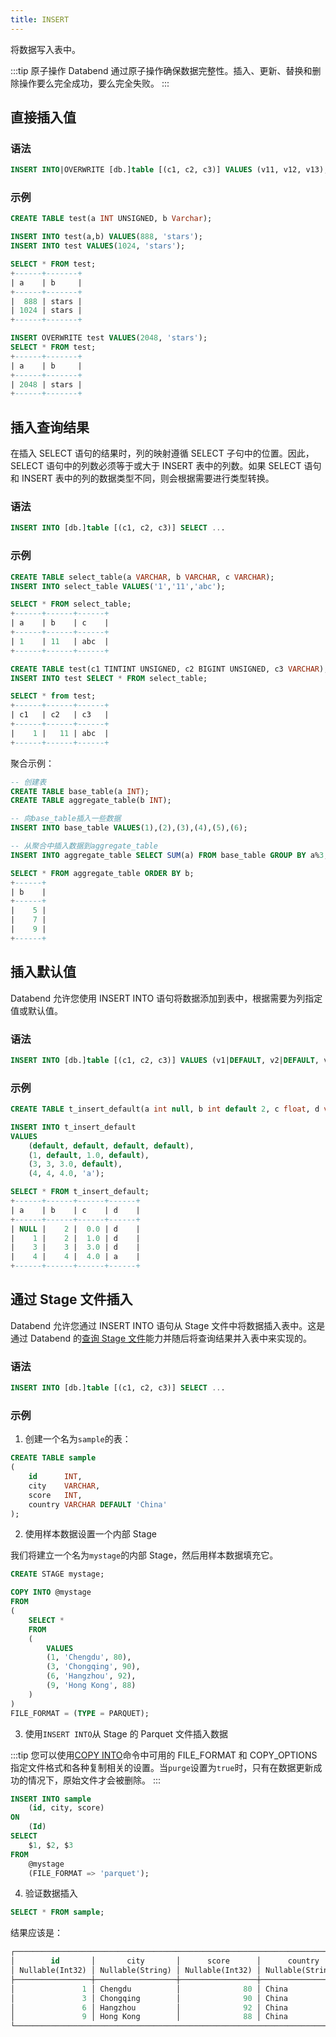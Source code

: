 ```yaml
---
title: INSERT
---
```


将数据写入表中。

:::tip 原子操作
Databend 通过原子操作确保数据完整性。插入、更新、替换和删除操作要么完全成功，要么完全失败。
:::

## 直接插入值

### 语法

```sql
INSERT INTO|OVERWRITE [db.]table [(c1, c2, c3)] VALUES (v11, v12, v13), (v21, v22, v23), ...
```

### 示例

```sql
CREATE TABLE test(a INT UNSIGNED, b Varchar);

INSERT INTO test(a,b) VALUES(888, 'stars');
INSERT INTO test VALUES(1024, 'stars');

SELECT * FROM test;
+------+-------+
| a    | b     |
+------+-------+
|  888 | stars |
| 1024 | stars |
+------+-------+

INSERT OVERWRITE test VALUES(2048, 'stars');
SELECT * FROM test;
+------+-------+
| a    | b     |
+------+-------+
| 2048 | stars |
+------+-------+
```

## 插入查询结果

在插入 SELECT 语句的结果时，列的映射遵循 SELECT 子句中的位置。因此，SELECT 语句中的列数必须等于或大于 INSERT 表中的列数。如果 SELECT 语句和 INSERT 表中的列的数据类型不同，则会根据需要进行类型转换。

### 语法

```sql
INSERT INTO [db.]table [(c1, c2, c3)] SELECT ...
```

### 示例

```sql
CREATE TABLE select_table(a VARCHAR, b VARCHAR, c VARCHAR);
INSERT INTO select_table VALUES('1','11','abc');

SELECT * FROM select_table;
+------+------+------+
| a    | b    | c    |
+------+------+------+
| 1    | 11   | abc  |
+------+------+------+

CREATE TABLE test(c1 TINTINT UNSIGNED, c2 BIGINT UNSIGNED, c3 VARCHAR);
INSERT INTO test SELECT * FROM select_table;

SELECT * from test;
+------+------+------+
| c1   | c2   | c3   |
+------+------+------+
|    1 |   11 | abc  |
+------+------+------+
```

聚合示例：

```sql
-- 创建表
CREATE TABLE base_table(a INT);
CREATE TABLE aggregate_table(b INT);

-- 向base_table插入一些数据
INSERT INTO base_table VALUES(1),(2),(3),(4),(5),(6);

-- 从聚合中插入数据到aggregate_table
INSERT INTO aggregate_table SELECT SUM(a) FROM base_table GROUP BY a%3;

SELECT * FROM aggregate_table ORDER BY b;
+------+
| b    |
+------+
|    5 |
|    7 |
|    9 |
+------+
```

## 插入默认值

Databend 允许您使用 INSERT INTO 语句将数据添加到表中，根据需要为列指定值或默认值。

### 语法

```sql
INSERT INTO [db.]table [(c1, c2, c3)] VALUES (v1|DEFAULT, v2|DEFAULT, v3|DEFAULT) ...
```

### 示例

```sql
CREATE TABLE t_insert_default(a int null, b int default 2, c float, d varchar default 'd');

INSERT INTO t_insert_default
VALUES
    (default, default, default, default),
    (1, default, 1.0, default),
    (3, 3, 3.0, default),
    (4, 4, 4.0, 'a');

SELECT * FROM t_insert_default;
+------+------+------+------+
| a    | b    | c    | d    |
+------+------+------+------+
| NULL |    2 |  0.0 | d    |
|    1 |    2 |  1.0 | d    |
|    3 |    3 |  3.0 | d    |
|    4 |    4 |  4.0 | a    |
+------+------+------+------+
```

## 通过 Stage 文件插入

Databend 允许您通过 INSERT INTO 语句从 Stage 文件中将数据插入表中。这是通过 Databend 的[查询 Stage 文件](/guides/load-data/transform/querying-stage)能力并随后将查询结果并入表中来实现的。

### 语法

```sql
INSERT INTO [db.]table [(c1, c2, c3)] SELECT ...
```

### 示例

1. 创建一个名为`sample`的表：

```sql
CREATE TABLE sample
(
    id      INT,
    city    VARCHAR,
    score   INT,
    country VARCHAR DEFAULT 'China'
);
```

2. 使用样本数据设置一个内部 Stage

我们将建立一个名为`mystage`的内部 Stage，然后用样本数据填充它。

```sql
CREATE STAGE mystage;

COPY INTO @mystage
FROM
(
    SELECT *
    FROM
    (
        VALUES
        (1, 'Chengdu', 80),
        (3, 'Chongqing', 90),
        (6, 'Hangzhou', 92),
        (9, 'Hong Kong', 88)
    )
)
FILE_FORMAT = (TYPE = PARQUET);
```

3. 使用`INSERT INTO`从 Stage 的 Parquet 文件插入数据

:::tip
您可以使用[COPY INTO](dml-copy-into-table.md)命令中可用的 FILE_FORMAT 和 COPY_OPTIONS 指定文件格式和各种复制相关的设置。当`purge`设置为`true`时，只有在数据更新成功的情况下，原始文件才会被删除。
:::

```sql
INSERT INTO sample
    (id, city, score)
ON
    (Id)
SELECT
    $1, $2, $3
FROM
    @mystage
    (FILE_FORMAT => 'parquet');
```

4. 验证数据插入

```sql
SELECT * FROM sample;
```

结果应该是：

```sql
┌─────────────────────────────────────────────────────────────────────────┐
│        id       │       city       │      score      │      country     │
│ Nullable(Int32) │ Nullable(String) │ Nullable(Int32) │ Nullable(String) │
├─────────────────┼──────────────────┼─────────────────┼──────────────────┤
│               1 │ Chengdu          │              80 │ China            │
│               3 │ Chongqing        │              90 │ China            │
│               6 │ Hangzhou         │              92 │ China            │
│               9 │ Hong Kong        │              88 │ China            │
└─────────────────────────────────────────────────────────────────────────┘
```
